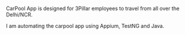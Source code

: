 CarPool App is designed for 3Pillar employees to travel from all over the Delhi/NCR.

I am automating the carpool app using Appium, TestNG and Java. 
